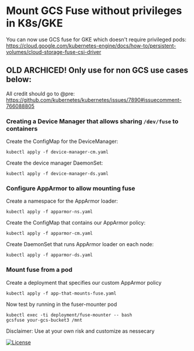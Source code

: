 # Mount GCS Fuse without privileges in K8s/GKE
You can now use GCS fuse for GKE which doesn't require privileged pods: https://cloud.google.com/kubernetes-engine/docs/how-to/persistent-volumes/cloud-storage-fuse-csi-driver





OLD ARCHICED! Only use for non GCS use cases below:
------------------------

All credit should go to @pre: https://github.com/kubernetes/kubernetes/issues/7890#issuecomment-766088805


### Creating a Device Manager that allows sharing `/dev/fuse` to containers

Create the ConfigMap for the DeviceManager:
```
kubectl apply -f device-manager-cm.yaml
```

Create the device manager DaemonSet:
```
kubectl apply -f device-manager-ds.yaml
```

### Configure AppArmor to allow mounting fuse

Create a namespace for the AppArmor loader:
```
kubectl apply -f apparmor-ns.yaml
```

Create the ConfigMap that contains our AppArmor policy:
```
kubectl apply -f apparmor-cm.yaml
```

Create DaemonSet that runs AppArmor loader on each node:
```
kubectl apply -f apparmor-ds.yaml
```

### Mount fuse from a pod
Create a deployment that specifies our custom AppArmor policy
```
kubectl apply -f app-that-mounts-fuse.yaml
```

Now test by running in the fuser-mounter pod
```
kubectl exec -ti deployment/fuse-mounter -- bash
gcsfuse your-gcs-bucket3 /mnt
```


Disclaimer: Use at your own risk and customize as nessecary

[![License](https://img.shields.io/badge/License-Apache%202.0-blue.svg)](https://opensource.org/licenses/Apache-2.0)




